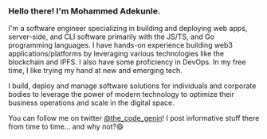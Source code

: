 ### Hello there! I'm Mohammed Adekunle.

I'm a software engineer specializing in building and deploying web apps, server-side, and CLI software primarily with the JS/TS, and Go programming languages. I have hands-on experience building web3 applications/platforms by leveraging various technologies like the blockchain and IPFS. I also have some proficiency in DevOps. In my free time, I like trying my hand at new and emerging tech.

I build, deploy and manage software solutions for individuals and corporate bodies to leverage the power of modern technology to optimize their business operations and scale in the digital space.

You can follow me on twitter [@the_code_genin](https://twitter.com/the_code_genin)! I post informative stuff there from time to time... and why not?😄
